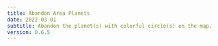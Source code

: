 ```yaml
---
title: Abandon Area Planets
date: 2022-03-01
subtitle: Abandon the planet(s) with colorful circle(s) on the map.
version: 0.6.5
---
```

